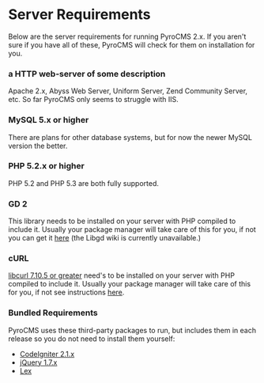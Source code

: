 # Server Requirements

Below are the server requirements for running PyroCMS 2.x. If you aren't sure if you have all of these, PyroCMS will check for them on installation for you.

### a HTTP web-server of some description

Apache 2.x, Abyss Web Server, Uniform Server, Zend Community Server, etc. So far PyroCMS only seems to struggle with IIS.

### MySQL 5.x or higher

There are plans for other database systems, but for now the newer MySQL version the better.

### PHP 5.2.x or higher

PHP 5.2 and PHP 5.3 are both fully supported.

### GD 2

This library needs to be installed on your server with PHP compiled to include it.  Usually your package manager will take care of this for you, if not you can get it <a href="https://bitbucket.org/pierrejoye/gd-libgd/overview" target="_blank" title="Find out how to make GD2 work with PHP">here</a> (the Libgd wiki is currently unavailable.)

### cURL

<a href="http://curl.haxx.se/" target="_blank">libcurl 7.10.5 or greater</a> need's to be installed on your server with PHP compiled to include it. Usually your package manager will take care of this for you, if not see instructions <a href="http://curl.haxx.se/libcurl/php/install.html" target="_blank" title="Find out how to make cURL work  with PHP">here</a>.

### Bundled Requirements

PyroCMS uses these third-party packages to run, but includes them in each release so you do not need to install them yourself:

* <a href="http://codeigniter.com/" target="_blank">CodeIgniter 2.1.x</a>
* <a href="http://jquery.com/" target="_blank">jQuery 1.7.x</a>
* <a href="http://github.com/happyninjas/lex" target="_blank">Lex</a>
